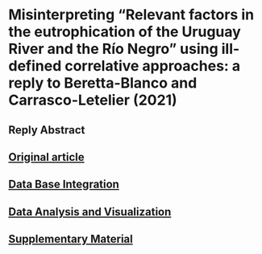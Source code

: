 # Misinterpreting “Relevant factors in the eutrophication of the Uruguay River and the Río Negro” using ill-defined correlative approaches: a reply to Beretta-Blanco and Carrasco-Letelier (2021)

## Reply Abstract


## [Original article](https://www.sciencedirect.com/science/article/pii/S0048969720368303) 

## [Data Base Integration](https://github.com/NAlcan/Reply_BC2021/blob/DevPublication/DataBase_Integration/Data_integration_md.md)

## [Data Analysis and Visualization](https://github.com/NAlcan/Reply_BC2021/blob/DevPublication/Interactive_code_files/Data_AnalysisVisualization.md)

## [Supplementary Material]()